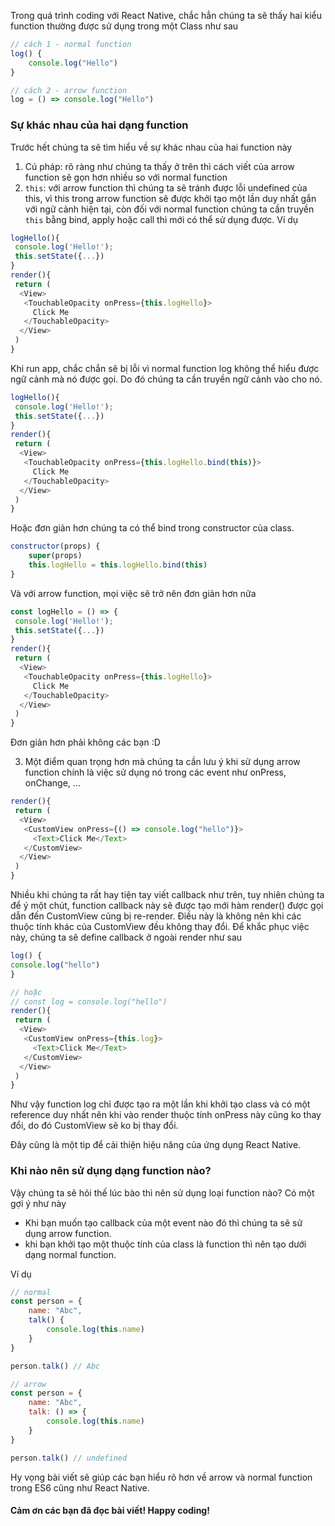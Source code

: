 Trong quá trình coding với React Native, chắc hẳn chúng ta sẽ thấy hai kiểu function thường được sử dụng trong một Class như sau
```javascript
// cách 1 - normal function
log() {
    console.log("Hello")
}

// cách 2 - arrow function
log = () => console.log("Hello")

```
### Sự khác nhau của hai dạng function

Trước hết chúng ta sẽ tìm hiểu về sự khác nhau của hai function này
1. Cú pháp: rõ ràng như chúng ta thấy ở trên thì cách viết của arrow function sẽ gọn hơn nhiều so với normal function
2. `this`: với arrow function thì chúng ta sẽ tránh được lỗi undefined của this, vì this trong arrow function sẽ được khởi tạo một lần duy nhất gắn với ngữ cảnh hiện tại, còn đối với normal function chúng ta cần truyền `this` bằng bind, apply hoặc call thì mới có thể sử dụng được. Ví dụ

```javascript
logHello(){
 console.log('Hello!');
 this.setState({...})
}
render(){
 return (
  <View>
   <TouchableOpacity onPress={this.logHello}>
     Click Me
   </TouchableOpacity>
  </View>
 )
}
```

Khi run app, chắc chắn sẽ bị lỗi vì normal function log không thể hiểu được ngữ cảnh mà nó được gọi. Do đó chúng ta cần truyền ngữ cảnh vào cho nó.

```javascript
logHello(){
 console.log('Hello!');
 this.setState({...})
}
render(){
 return (
  <View>
   <TouchableOpacity onPress={this.logHello.bind(this)}>
     Click Me
   </TouchableOpacity>
  </View>
 )
}
```

Hoặc đơn giản hơn chúng ta có thể bind trong constructor của class.
```javascript
constructor(props) {
    super(props)
    this.logHello = this.logHello.bind(this)
}
```

Và với arrow function, mọi việc sẽ trở nên đơn giản hơn nữa

```javascript
const logHello = () => {
 console.log('Hello!');
 this.setState({...})
}
render(){
 return (
  <View>
   <TouchableOpacity onPress={this.logHello}>
     Click Me
   </TouchableOpacity>
  </View>
 )
}
```

Đơn giản hơn phải không các bạn :D

3. Một điểm quan trọng hơn mà chúng ta cần lưu ý khi sử dụng arrow function chính là việc sử dụng nó trong các event như  onPress, onChange, ...

```javascript
render(){
 return (
  <View>
   <CustomView onPress={() => console.log("hello")}>
     <Text>Click Me</Text>
   </CustomView>
  </View>
 )
}
```

Nhiều khi chúng ta rất hay tiện tay viết callback như trên, tuy nhiên chúng ta để ý một chút, function callback này sẽ được tạo mới hàm render() được gọi dẫn đến CustomView cũng bị re-render. Điều này là không nên khi các thuộc tính khác của CustomView đều không thay đổi. Để khắc phục việc này, chúng ta sẽ define callback ở ngoài render như sau

```javascript
log() {
console.log("hello")
}

// hoặc
// const log = console.log("hello")
render(){
 return (
  <View>
   <CustomView onPress={this.log}>
     <Text>Click Me</Text>
   </CustomView>
  </View>
 )
}
```

Như vậy function log chỉ được tạo ra một lần khi khởi tạo class và có một reference duy nhất nên khi vào render thuộc tính onPress này cũng ko thay đổi, do đó CustomView sẽ ko bị thay đổi. 

Đây cũng là một tip để cải thiện hiệu năng của ứng dụng React Native.

### Khi nào nên sử dụng dạng function nào?

Vậy chúng ta sẽ hỏi thế lúc bào thì nên sử dụng loại function nào? Có một gợi ý như này
+ Khi bạn muốn tạo callback của một event nào đó thì chúng ta sẽ sử dụng arrow function.
+ khi bạn khởi tạo một thuộc tính của class là function thì nên tạo dưới dạng normal function.

Ví dụ
```javascript
// normal
const person = {
    name: "Abc",
    talk() {
        console.log(this.name)
    }
}

person.talk() // Abc

// arrow
const person = {
    name: "Abc",
    talk: () => {
        console.log(this.name)
    }
}

person.talk() // undefined
```

Hy vọng bài viết sẽ giúp các bạn hiểu rõ hơn về arrow và normal function trong ES6 cũng như React Native. 

#### Cảm ơn các bạn đã đọc bài viết! Happy coding!